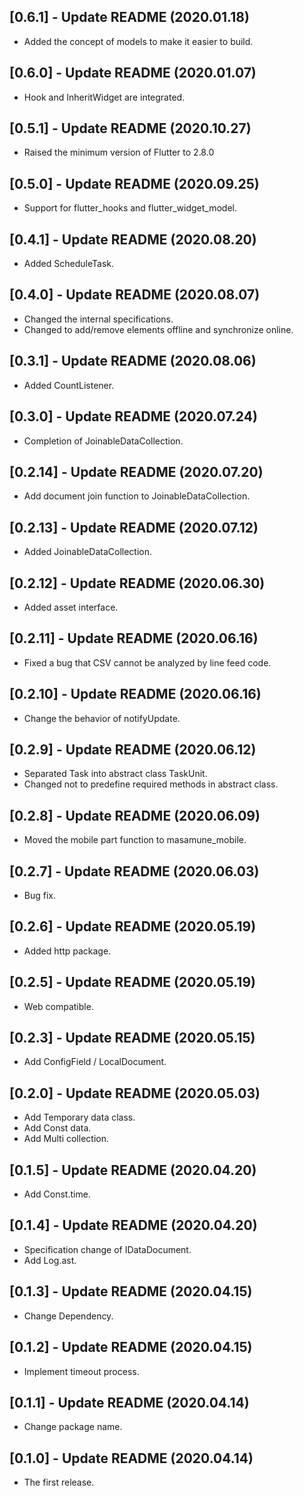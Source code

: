 ## [0.6.1] - Update README (2020.01.18)

* Added the concept of models to make it easier to build.

## [0.6.0] - Update README (2020.01.07)

* Hook and InheritWidget are integrated.

## [0.5.1] - Update README (2020.10.27)

* Raised the minimum version of Flutter to 2.8.0

## [0.5.0] - Update README (2020.09.25)

* Support for flutter_hooks and flutter_widget_model.

## [0.4.1] - Update README (2020.08.20)

* Added ScheduleTask.

## [0.4.0] - Update README (2020.08.07)

* Changed the internal specifications.
* Changed to add/remove elements offline and synchronize online.

## [0.3.1] - Update README (2020.08.06)

* Added CountListener.

## [0.3.0] - Update README (2020.07.24)

* Completion of JoinableDataCollection.

## [0.2.14] - Update README (2020.07.20)

* Add document join function to JoinableDataCollection.

## [0.2.13] - Update README (2020.07.12)

* Added JoinableDataCollection.

## [0.2.12] - Update README (2020.06.30)

* Added asset interface.

## [0.2.11] - Update README (2020.06.16)

* Fixed a bug that CSV cannot be analyzed by line feed code.

## [0.2.10] - Update README (2020.06.16)

* Change the behavior of notifyUpdate.

## [0.2.9] - Update README (2020.06.12)

* Separated Task into abstract class TaskUnit.
* Changed not to predefine required methods in abstract class.

## [0.2.8] - Update README (2020.06.09)

* Moved the mobile part function to masamune_mobile.

## [0.2.7] - Update README (2020.06.03)

* Bug fix.

## [0.2.6] - Update README (2020.05.19)

* Added http package.

## [0.2.5] - Update README (2020.05.19)

* Web compatible.

## [0.2.3] - Update README (2020.05.15)

* Add ConfigField / LocalDocument.

## [0.2.0] - Update README (2020.05.03)

* Add Temporary data class.
* Add Const data.
* Add Multi collection.

## [0.1.5] - Update README (2020.04.20)

* Add Const.time.

## [0.1.4] - Update README (2020.04.20)

* Specification change of IDataDocument.
* Add Log.ast.

## [0.1.3] - Update README (2020.04.15)

* Change Dependency.

## [0.1.2] - Update README (2020.04.15)

* Implement timeout process.

## [0.1.1] - Update README (2020.04.14)

* Change package name.

## [0.1.0] - Update README (2020.04.14)

* The first release.
